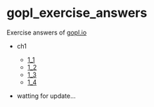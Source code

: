 # gopl_exercise_answers
Exercise answers of [gopl.io](https://www.gopl.io/)

* ch1
    * [1_1](./ch1/1_1/main.go)
    * [1_2](./ch1/1_2/main.go)
    * [1_3](./ch1/1_3/main.go)
    * [1_4](./ch1/1_4/main.go)

* watting for update...